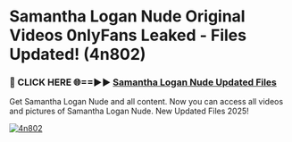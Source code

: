 # Samantha Logan Nude Original Videos 0nlyFans Leaked - Files Updated! (4n802)

<h3>🔴 CLICK HERE 🌐==►► <a href="https://tinyurl.com/y5r63du9" rel="nofollow">Samantha Logan Nude Updated Files</a></h3>

Get Samantha Logan Nude and all content. Now you can access all videos and pictures of Samantha Logan Nude. New Updated Files 2025!

[![4n802](https://i.imgur.com/UVo9nyh.gif)](https://tinyurl.com/y5r63du9)